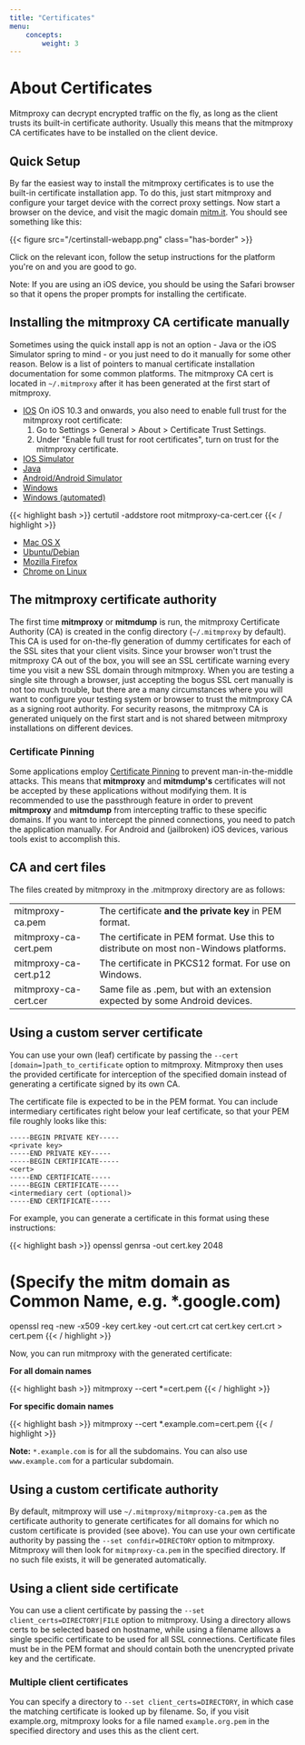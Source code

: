 ```yaml
---
title: "Certificates"
menu:
    concepts:
        weight: 3
---
```


# About Certificates

Mitmproxy can decrypt encrypted traffic on the fly, as long as the client trusts
its built-in certificate authority. Usually this means that the mitmproxy CA
certificates have to be installed on the client device.

## Quick Setup

By far the easiest way to install the mitmproxy certificates is to use the
built-in certificate installation app. To do this, just start mitmproxy and
configure your target device with the correct proxy settings. Now start a
browser on the device, and visit the magic domain [mitm.it](http://mitm.it/). You should see
something like this:

{{< figure src="/certinstall-webapp.png" class="has-border" >}}

Click on the relevant icon, follow the setup instructions for the platform
you're on and you are good to go.

Note: If you are using an iOS device, you should be using the Safari browser
so that it opens the proper prompts for installing the certificate.

## Installing the mitmproxy CA certificate manually

Sometimes using the quick install app is not an option - Java or the iOS
Simulator spring to mind - or you just need to do it manually for some other
reason. Below is a list of pointers to manual certificate installation
documentation for some common platforms. The mitmproxy CA cert is located in
`~/.mitmproxy` after it has been generated at the first start of mitmproxy.

- [IOS](http://jasdev.me/intercepting-ios-traffic)
  On iOS 10.3 and onwards, you also need to enable full trust for the mitmproxy
  root certificate:
    1. Go to Settings > General > About > Certificate Trust Settings.
    2. Under "Enable full trust for root certificates", turn on trust for
        the mitmproxy certificate.
- [IOS Simulator](https://github.com/ADVTOOLS/ADVTrustStore#how-to-use-advtruststore)
- [Java](https://docs.oracle.com/cd/E19906-01/820-4916/geygn/index.html)
- [Android/Android Simulator](http://wiki.cacert.org/FAQ/ImportRootCert#Android_Phones_.26_Tablets)
- [Windows](https://web.archive.org/web/20160612045445/http://windows.microsoft.com/en-ca/windows/import-export-certificates-private-keys#1TC=windows-7)
- [Windows (automated)](https://technet.microsoft.com/en-us/library/cc732443.aspx)

{{< highlight bash  >}}
certutil -addstore root mitmproxy-ca-cert.cer
{{< / highlight >}}

- [Mac OS X](https://support.apple.com/kb/PH20129)
- [Ubuntu/Debian]( https://askubuntu.com/questions/73287/how-do-i-install-a-root-certificate/94861#94861)
- [Mozilla Firefox](https://wiki.mozilla.org/MozillaRootCertificate#Mozilla_Firefox)
- [Chrome on Linux](https://stackoverflow.com/a/15076602/198996)

## The mitmproxy certificate authority

The first time **mitmproxy** or **mitmdump** is run, the mitmproxy Certificate
Authority (CA) is created in the config directory (`~/.mitmproxy` by default).
This CA is used for on-the-fly generation of dummy certificates for each of the
SSL sites that your client visits. Since your browser won't trust the mitmproxy
CA out of the box, you will see an SSL certificate warning every time you visit
a new SSL domain through mitmproxy. When you are testing a single site through a
browser, just accepting the bogus SSL cert manually is not too much trouble, but
there are a many circumstances where you will want to configure your testing
system or browser to trust the mitmproxy CA as a signing root authority. For
security reasons, the mitmproxy CA is generated uniquely on the first start and
is not shared between mitmproxy installations on different devices.

### Certificate Pinning

Some applications employ [Certificate
Pinning](https://en.wikipedia.org/wiki/HTTP_Public_Key_Pinning) to prevent
man-in-the-middle attacks. This means that **mitmproxy** and **mitmdump's**
certificates will not be accepted by these applications without modifying them.
It is recommended to use the passthrough feature in order to prevent
**mitmproxy** and **mitmdump** from intercepting traffic to these specific
domains. If you want to intercept the pinned connections, you need to patch the
application manually. For Android and (jailbroken) iOS devices, various tools
exist to accomplish this.

## CA and cert files

The files created by mitmproxy in the .mitmproxy directory are as follows:

|                       |                                                                                      |
| --------------------- | ------------------------------------------------------------------------------------ |
| mitmproxy-ca.pem      | The certificate **and the private key** in PEM format.                               |
| mitmproxy-ca-cert.pem | The certificate in PEM format. Use this to distribute on most non-Windows platforms. |
| mitmproxy-ca-cert.p12 | The certificate in PKCS12 format. For use on Windows.                                |
| mitmproxy-ca-cert.cer | Same file as .pem, but with an extension expected by some Android devices.           |

## Using a custom server certificate

You can use your own (leaf) certificate by passing the `--cert
[domain=]path_to_certificate` option to mitmproxy. Mitmproxy then uses the
provided certificate for interception of the specified domain instead of
generating a certificate signed by its own CA.

The certificate file is expected to be in the PEM format. You can include
intermediary certificates right below your leaf certificate, so that your PEM
file roughly looks like this:

    -----BEGIN PRIVATE KEY-----
    <private key>
    -----END PRIVATE KEY-----
    -----BEGIN CERTIFICATE-----
    <cert>
    -----END CERTIFICATE-----
    -----BEGIN CERTIFICATE-----
    <intermediary cert (optional)>
    -----END CERTIFICATE-----

For example, you can generate a certificate in this format using these
instructions:

{{< highlight bash  >}}
openssl genrsa -out cert.key 2048
# (Specify the mitm domain as Common Name, e.g. \*.google.com)
openssl req -new -x509 -key cert.key -out cert.crt
cat cert.key cert.crt \> cert.pem
{{< / highlight >}}

Now, you can run mitmproxy with the generated certificate:

**For all domain names**

{{< highlight bash  >}}
mitmproxy --cert *=cert.pem
{{< / highlight >}}

**For specific domain names**

{{< highlight bash  >}}
mitmproxy --cert *.example.com=cert.pem
{{< / highlight >}}

**Note:** `*.example.com` is for all the subdomains. You can also use
`www.example.com` for a particular subdomain.

## Using a custom certificate authority

By default, mitmproxy will use `~/.mitmproxy/mitmproxy-ca.pem` as the
certificate authority to generate certificates for all domains for which
no custom certificate is provided (see above). You can use your own
certificate authority by passing the `--set confdir=DIRECTORY` option to
mitmproxy. Mitmproxy will then look for `mitmproxy-ca.pem` in the
specified directory. If no such file exists, it will be generated
automatically.

## Using a client side certificate

You can use a client certificate by passing the `--set client_certs=DIRECTORY|FILE`
option to mitmproxy. Using a directory allows certs to be selected based on
hostname, while using a filename allows a single specific certificate to be used
for all SSL connections. Certificate files must be in the PEM format and should
contain both the unencrypted private key and the certificate.

### Multiple client certificates

You can specify a directory to `--set client_certs=DIRECTORY`, in which case the matching
certificate is looked up by filename. So, if you visit example.org, mitmproxy
looks for a file named `example.org.pem` in the specified directory and uses
this as the client cert.
